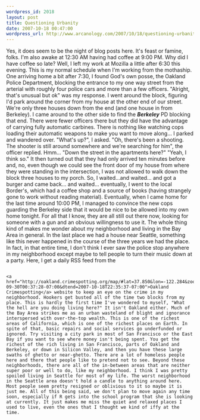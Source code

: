 ```yaml
--- 
wordpress_id: 2018
layout: post
title: Questioning Urbanity
date: 2007-10-18 00:47:00
wordpress_url: http://www.arcanology.com/2007/10/18/questioning-urbanity/
---
```

Yes, it does seem to be the night of blog posts here. It's feast or famine, folks. I'm also awake at 12:30 AM having had coffee at 9:00 PM. Why did I have coffee so late? Well, I left my work at Mozilla a little after 6:30 this evening. This is my normal schedule when I'm working from the mothaship. One arriving home a bit after 7:30, I found God's own posse, the Oakland Police Department, blocking the entrance to my one way street from the arterial with roughly four police cars and more than a few officers. "Alright, that's unusual but ok" was my response. I went around the block, figuring I'd park around the corner from my house at the other end of our street. We're only three houses down from the end (and one house in from Berkeley). I came around to the other side to find the <em><strong>Berkeley</strong></em> PD blocking that end. There were fewer officers there but they did have the advantage of carrying fully automatic carbines. There is nothing like watching cops loading their automatic weapons to make you want to move along...<!--more--> I parked and wandered over. "What's up?", I asked. "Oh, there's been a shooting. The shooter is still around somewhere and we're searching for him", the officer replied. Hmm... "Down the street in the apartments here?" "Yeah, I think so." It then turned out that they had only arrived ten minutes before and, no, even though we could see the front door of my house from where they were standing in the intersection, I was not allowed to walk down the block three houses to my porch. So, I waited...and waited... and got a burger and came back... and waited... eventually, I went to the local Border's, which had a coffee shop and a source of books (having strangely gone to work without reading material). Eventually, when I came home for the last time around 10:00 PM, I managed to convince the new cops guarding the Berkeley side that it would be nice to be allowed into my own home tonight. For all that I know, they are all still out there now, looking for someone with a gun and an obvious willingness to use it. The whole thing kind of makes me wonder about my neighborhood and living in the Bay Area in general. In the last place we had a house near Seattle, something like this never happened in the course of the three years we had the place. In fact, in that entire time, I don't think I ever saw the police stop anywhere in my neighborhood except maybe to tell people to turn their music down at a party. Here, I get a daily RSS feed from the 
                                                                                                                                                                                                                                                                                                                                                                                                                                                                                                                                                                                                                                                                                                                                                                                                                                                                          
                                                                                                                                                                                                                                                                                                                                                                                                                                                                                                                                                                                                                                                                                                                                                                                                                                                                          <a href="http://oakland.crimespotting.org/map/#lat=37.850&lon=-122.284&zoom=14&dtstart=2007-09-30T00:37:28-07:00&dtend=2007-10-18T22:35:37-07:00">Oakland Crimespotting</a> website to keep an eye on the crime in my neighborhood. Hookers get busted all of the time two blocks from my place. This is hardly the first time I've wondered to myself, "What the hell are you doing living here?" It isn't Oakland either. Much of the Bay Area strikes me as an urban wasteland of blight and ignorance interspersed with over-the-top wealth. This is one of the richest areas of California, which is one of the richest places on Earth. In spite of that, basic repairs and social services go underfunded or ignored. Try visiting a city park in most of San Francisco or the East Bay if you want to see where money isn't being spent. You get the richest of the rich living in San Francisco, parts of Oakland and Berkeley, or down in Silicon Valley, and then you have these large swaths of ghetto or near-ghetto. There are a lot of homeless people here and there that people like to pretend not to see. Beyond these neighborhoods, there are all of the in-between areas that are neither super poor or well to do, like my neighborhood. I think I was pretty spoiled living in Seattle for most of my life. The worst neighborhood in the Seattle area doesn't hold a candle to anything around here. Most people seem pretty resigned or oblivious to it so maybe it is just me. All of this being said, we don't plan to move again any time soon, especially if R gets into the school program that she is looking at currently. It just makes me miss the quiet and relaxed places I used to live, even the ones that I thought we kind of iffy at the time.